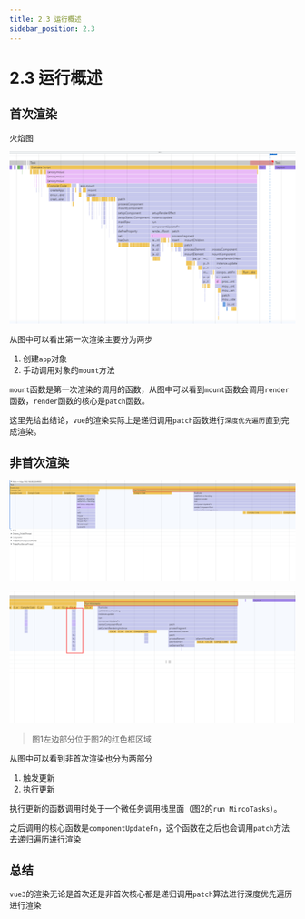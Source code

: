 ```yaml
---
title: 2.3 运行概述
sidebar_position: 2.3
---
```


# 2.3 运行概述

## 首次渲染

火焰图

![record1](../chapters/chapter2/imgs/r1.png)

从图中可以看出第一次渲染主要分为两步

1. 创建`app`对象
2. 手动调用对象的`mount`方法

`mount`函数是第一次渲染的调用的函数，从图中可以看到`mount`函数会调用`render`函数，`render`函数的核心是`patch`函数。

这里先给出结论，`vue`的渲染实际上是递归调用`patch`函数进行`深度优先遍历`直到完成渲染。

## 非首次渲染

![](../chapters/chapter2/imgs/render2-1.png)

![](../chapters/chapter2/imgs/render2-2.png)

> 图1左边部分位于图2的红色框区域

从图中可以看到非首次渲染也分为两部分

1. 触发更新
2. 执行更新

执行更新的函数调用时处于一个微任务调用栈里面（图2的`run MircoTasks`）。

之后调用的核心函数是`componentUpdateFn`，这个函数在之后也会调用`patch`方法去递归遍历进行渲染

## 总结

`vue3`的渲染无论是首次还是非首次核心都是递归调用`patch`算法进行深度优先遍历进行渲染
